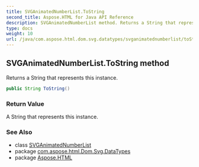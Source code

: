 ```yaml
---
title: SVGAnimatedNumberList.ToString
second_title: Aspose.HTML for Java API Reference
description: SVGAnimatedNumberList method. Returns a String that represents this instance
type: docs
weight: 10
url: /java/com.aspose.html.dom.svg.datatypes/svganimatednumberlist/toString/
---
```

## SVGAnimatedNumberList.ToString method

Returns a String that represents this instance.

```java
public String ToString()
```

### Return Value

A String that represents this instance.

### See Also

* class [SVGAnimatedNumberList](../)
* package [com.aspose.html.Dom.Svg.DataTypes](../../svganimatednumberlist/)
* package [Aspose.HTML](../../../)
